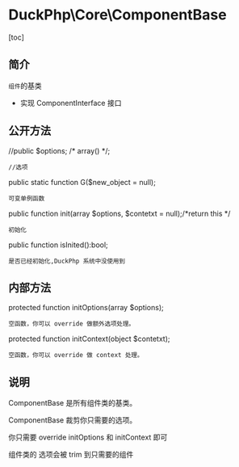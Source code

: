 # DuckPhp\Core\ComponentBase
[toc]

## 简介

`组件`的基类 

+ 实现 ComponentInterface 接口
    
## 公开方法

//public $options; /* array() */;

    //选项
public static function G($new_object = null);

    可变单例函数
public function init(array $options, $contetxt = null);/*return this */

    初始化
public function isInited():bool;

    是否已经初始化,DuckPhp 系统中没使用到
## 内部方法
protected function initOptions(array $options);

    空函数，你可以 override 做额外选项处理。
protected function initContext(object $contetxt);

    空函数，你可以 override 做 context 处理。
## 说明

ComponentBase 是所有组件类的基类。

ComponentBase 裁剪你只需要的选项。

你只需要 override initOptions 和 initContext 即可

组件类的 选项会被 trim 到只需要的组件